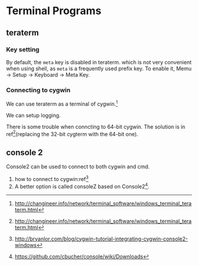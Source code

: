 # Terminal Programs

## teraterm

### Key setting

By default, the `meta` key is disabled in teraterm.
which is not very convenient when using shell, as `meta`
is a frequently used prefix key. To enable it, Memu -> Setup
-> Keyboard -> Meta Key. 

### Connecting to cygwin

We can use teraterm as a terminal of cygwin.[^1]

We can setup logging.

There is some trouble when conncting to 64-bit cygwin.
The solution is in ref[^1](replacing the 32-bit cygterm
with the 64-bit one).

[^1]: http://changineer.info/network/terminal_software/windows_terminal_teraterm.html


## console 2

Console2 can be used to connect to both cygwin and cmd.

1. how to connect to cygwin:ref[^2]
2. A better option is called consoleZ based on Console2[^3].

[^2]: http://bryanlor.com/blog/cygwin-tutorial-integrating-cygwin-console2-windows
[^3]: https://github.com/cbucher/console/wiki/Downloads
